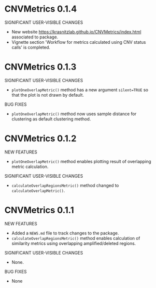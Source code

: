 # CNVMetrics 0.1.4

SIGNIFICANT USER-VISIBLE CHANGES

* New website https://krasnitzlab.github.io/CNVMetrics/index.html associated to package.
* Vignette section 'Workflow for metrics calculated using CNV status calls' is completed.

# CNVMetrics 0.1.3

SIGNIFICANT USER-VISIBLE CHANGES

* `plotOneOverlapMetric()` method has a new argument `silent=TRUE` so that the plot is not drawn by default.

BUG FIXES

* `plotOneOverlapMetric()` method now uses sample distance for clustering as default clustering method.


# CNVMetrics 0.1.2

NEW FEATURES

* `plotOneOverlapMetric()` method enables plotting result of overlapping metric calculation.

SIGNIFICANT USER-VISIBLE CHANGES

* `calculateOverlapRegionsMetric()` method changed to `calculateOverlapMetric()`.


# CNVMetrics 0.1.1

NEW FEATURES

* Added a `NEWS.md` file to track changes to the package.
* `calculateOverlapRegionsMetric()` method enables calculation of similarity metrics using overlapping amplified/deleted regions.

SIGNIFICANT USER-VISIBLE CHANGES

* None.

BUG FIXES

* None